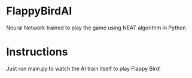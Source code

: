 # FlappyBirdAI
 Neural Network trained to play the game using NEAT algorithm in Python

 # Instructions
 Just run main.py to watch the AI train itself to play Flappy Bird!
